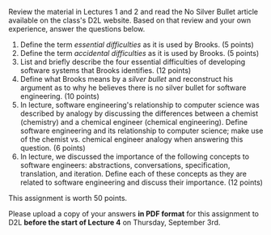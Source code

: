 <p>Review the material in Lectures 1 and 2 and read the No Silver Bullet article available on the class's D2L website. Based on that review and your own experience, answer the questions below.</p>

<ol>
	<li>Define the term <em>essential difficulties</em> as it is used by Brooks. (5 points)</li>
	<li>Define the term <em>accidental difficulties</em> as it is used by Brooks. (5 points)</li>
	<li>List and briefly describe the four essential difficulties of developing software systems that Brooks identifies. (12 points)</li>
	<li>Define what Brooks means by a <em>silver bullet</em> and reconstruct his argument as to why he believes there is no silver bullet for software engineering. (10 points)</li>
	<li>In lecture, software engineering's relationship to computer science was described by analogy by discussing the differences between a chemist (chemistry) and a chemical engineer (chemical engineering). Define software engineering and its relationship to computer science; make use of the chemist vs. chemical engineer analogy when answering this question. (6 points)</li>
    <li>In lecture, we discussed the importance of the following concepts to software engineers: abstractions, conversations, specification, translation, and iteration. Define each of these concepts as they are related to software engineering and discuss their importance. (12 points)</li>
</ol>

<p>This assignment is worth 50 points.</p>

<p>Please upload a copy of your answers <strong>in PDF format</strong> for this assignment to D2L <strong>before the start of Lecture 4</strong> on Thursday, September 3rd.</p>
